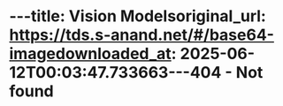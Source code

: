 ---title: Vision Modelsoriginal_url: https://tds.s-anand.net/#/base64-imagedownloaded_at: 2025-06-12T00:03:47.733663---404 - Not found
===============
